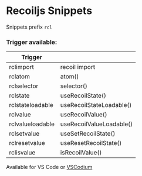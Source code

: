 # Recoiljs Snippets

Snippets prefix `rcl`

### Trigger available:

|Trigger||
|-|-|
|rclimport|recoil import|
|rclatom|atom()|
|rclselector|selector()|
|rclstate|useRecoilState()|
|rclstateloadable|useRecoilStateLoadable()|
|rclvalue|useRecoilValue()|
|rclvalueloadable|useRecoilValueLoadable()|
|rclsetvalue|useSetRecoilState()|
|rclresetvalue|useResetRecoilState()|
|rclisvalue|isRecoilValue()|

Available for VS Code or [VSCodium](https://open-vsx.org/extension/recoiljs-snippets/recoiljs-snippets)

